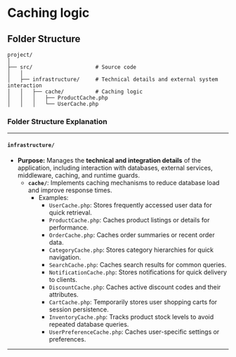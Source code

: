 # Caching logic

## Folder Structure

```
project/
│
├── src/                    # Source code
│   │
│   ├── infrastructure/     # Technical details and external system interaction
│   │   ├── cache/          # Caching logic
│   │   │   ├── ProductCache.php
│   │   │   └── UserCache.php
```


### **Folder Structure Explanation**

* * *

#### **`infrastructure/`**

- **Purpose:** Manages the **technical and integration details** of the application, including interaction with databases, external services, middleware, caching, and runtime guards.
    - **`cache/`**: Implements caching mechanisms to reduce database load and improve response times.
        - Examples:
            - `UserCache.php`: Stores frequently accessed user data for quick retrieval.
            - `ProductCache.php`: Caches product listings or details for performance.
            - `OrderCache.php`: Caches order summaries or recent order data.
            - `CategoryCache.php`: Stores category hierarchies for quick navigation.
            - `SearchCache.php`: Caches search results for common queries.
            - `NotificationCache.php`: Stores notifications for quick delivery to clients.
            - `DiscountCache.php`: Caches active discount codes and their attributes.
            - `CartCache.php`: Temporarily stores user shopping carts for session persistence.
            - `InventoryCache.php`: Tracks product stock levels to avoid repeated database queries.
            - `UserPreferenceCache.php`: Caches user-specific settings or preferences.

* * *
